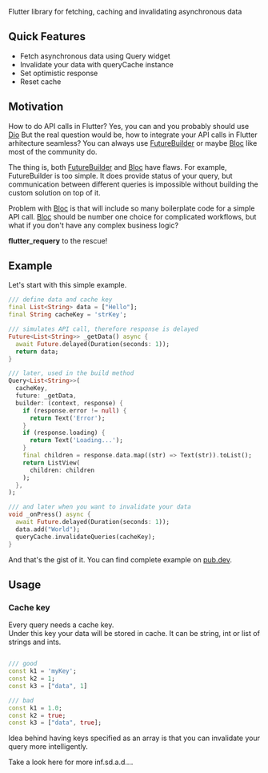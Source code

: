 Flutter library for fetching, caching and invalidating asynchronous data

## Quick Features

- Fetch asynchronous data using Query widget
- Invalidate your data with queryCache instance
- Set optimistic response
- Reset cache

## Motivation

How to do API calls in Flutter? Yes, you can and you probably should use [Dio](https://pub.dev/packages/dio)
But the real question would be, how to integrate your API calls in Flutter arhitecture seamless?
You can always use [FutureBuilder](https://api.flutter.dev/flutter/widgets/FutureBuilder-class.html)
or maybe [Bloc](https://bloclibrary.dev/#/) like most of the community do.

The thing is, both [FutureBuilder](https://api.flutter.dev/flutter/widgets/FutureBuilder-class.html) and [Bloc](https://bloclibrary.dev/#/) have flaws.
For example, FutureBuilder is too simple. It does provide status of your query, but communication between different queries is impossible without
building the custom solution on top of it.

Problem with [Bloc](https://bloclibrary.dev/#/) is that will include so many boilerplate code for a simple API call. [Bloc](https://bloclibrary.dev/#/) should be
number one choice for complicated workflows, but what if you don't have any complex business logic?

**flutter_requery** to the rescue!

## Example

Let's start with this simple example.

```dart
/// define data and cache key
final List<String> data = ["Hello"];
final String cacheKey = 'strKey';

/// simulates API call, therefore response is delayed
Future<List<String>> _getData() async {
  await Future.delayed(Duration(seconds: 1));
  return data;
}

/// later, used in the build method
Query<List<String>>(
  cacheKey,
  future: _getData,
  builder: (context, response) {
    if (response.error != null) {
      return Text('Error');
    }
    if (response.loading) {
      return Text('Loading...');
    }
    final children = response.data.map((str) => Text(str)).toList();
    return ListView(
      children: children
    );
  },
);

/// and later when you want to invalidate your data
void _onPress() async {
  await Future.delayed(Duration(seconds: 1));
  data.add("World");
  queryCache.invalidateQueries(cacheKey);
}
```

And that's the gist of it. You can find complete example on [pub.dev](https://pub.dev/packages/flutter_requery/example).

## Usage

### Cache key

Every query needs a cache key.\
Under this key your data will be stored in cache.
It can be string, int or list of strings and ints.

```dart

/// good
const k1 = 'myKey';
const k2 = 1;
const k3 = ["data", 1]

/// bad
const k1 = 1.0;
const k2 = true;
const k3 = ["data", true];
```

Idea behind having keys specified as an array is that you can invalidate your query more intelligently.

Take a look here for more inf.sd.a.d....
